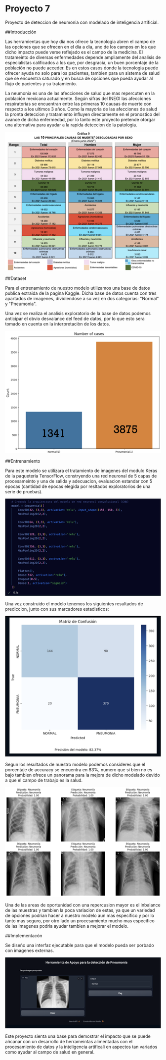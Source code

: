 # Proyecto 7

Proyecto de deteccion de neumonia con modelado de inteligencia artificial. 

##Introducción

Las herramientas que hoy dia nos ofrece la tecnologia abren el campo de las opciones que se ofrecen en el dia a dia, uno de los campos en los que 
dicho impacto puede verse reflejado es el campo de la medicina. 
El tratameinto de diversas enfermedades depende ampliamente del analisis de especialistas calificados a los que, por desgracia, un buen porcentaje de la 
población no puede acceder. Es en estos casos donde la tecnologia puede ofrecer ayuda no solo para los pacientes, tambien para un sistema de salud que se encuentra saturado y en busca de opciones que pueda ayudar al flujo de pacientes y su tratamiento. 

La neumonia es una de las afecciones de salud que mas repercuten en la población mexicana actualmente. Según sifras del INEGI las afecciones respiratorias se encuentran entre las primeras 10 causas de muerte con respecto a los ultimos 3 años. Como la mayoria de las afecciones de salud la pronta deteccion y tratamiento influyen directamente en el pronostico del avance de dicha enfermedad, por lo tanto este proyecto pretende otorgar una alternativa para ayudar a la rapida deteccion de la patologia. 

![](Estadisticas_enfermedades.png)

##Dataset

Para el entrenamiento de nuestro modelo utilizamos una base de datos publica extraida de la pagina Kaggle. Dicha base de datos cuenta con tres apartados de imagenes, dividiendose a su vez en dos categorias: "Normal" y "Pneumonia".

Una vez se realiza el analisis exploratorio de la base de datos podemos anticipar el obvio desvalance del feed de datos, por lo que esto sera tomado en cuenta en la interpretaciòn de los datos. 

![](Casos.png)

##Entrenamiento

Para este modelo se utilizara el tratamiento de imagenes del modulo Keras de la paqueteria TensorFlow, constryendo una red neuronal de 5 capas de procesameinto y una de salida y adecuacion, evaluacion estandar con 5 epocas (cantidad de epocas elegida por resltados exploratorios de una serie de pruebas). 

![](Entrenamiento.png)

Una vez construido el modelo tenemos los siguientes resultados de prediccion, junto con sus marcadores estadisticos:

![](Matriz.png)

Segun los resultados de nuestro modelo podemos consideres que el porcentaje de accuracy se encuentra en 83%, numero que si bien no es bajo tambien ofrece un panorama para la mejora de dicho modelado devido a que el campo de trabajo es la salud. 

![](output.png)

Una de las areas de oportunidad con una repercusion mayor es el inbalance de las muestras y tambien la poca variacion de estas, ya que un variedad de opciones podrian hacer a nuestro modelo aun mas especifico y por lo tanto mas seguro, por otro lado un procesamiento mucho mas especifico de las imagenes podria ayudar tambien a mejorar el modelo. 

##Implementacón

Se diseño una interfaz ejecutable para que el modelo pueda ser porbado con imagenes externas. 

![](Interfaz.png)

Este proyecto sienta una base para demostrar el impacto que se puede añcanar con un desarrollo de herrameintas alimentadas con el procesamiento de datos y la inteligencia artificali en aspectos tan variados como ayudar al campo de salud en general. 
